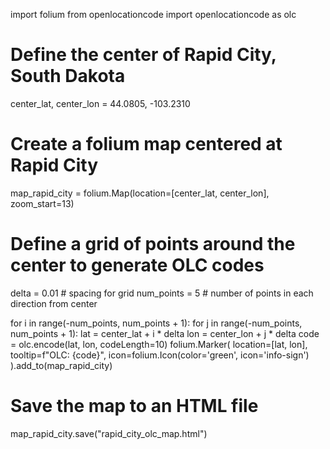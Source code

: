 import folium
from openlocationcode import openlocationcode as olc

# Define the center of Rapid City, South Dakota
center_lat, center_lon = 44.0805, -103.2310

# Create a folium map centered at Rapid City
map_rapid_city = folium.Map(location=[center_lat, center_lon], zoom_start=13)

# Define a grid of points around the center to generate OLC codes
delta = 0.01  # spacing for grid
num_points = 5  # number of points in each direction from center

for i in range(-num_points, num_points + 1):
    for j in range(-num_points, num_points + 1):
        lat = center_lat + i * delta
        lon = center_lon + j * delta
        code = olc.encode(lat, lon, codeLength=10)
        folium.Marker(
            location=[lat, lon],
            tooltip=f"OLC: {code}",
            icon=folium.Icon(color='green', icon='info-sign')
        ).add_to(map_rapid_city)

# Save the map to an HTML file
map_rapid_city.save("rapid_city_olc_map.html")

